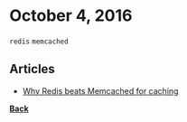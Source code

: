 # October 4, 2016

`redis` `memcached`

## Articles

- [Why Redis beats Memcached for caching](http://www.infoworld.com/article/3063161/application-development/why-redis-beats-memcached-for-caching.html)


[__Back__](../README.md)
